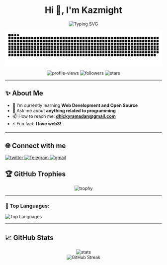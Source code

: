 <h1 align="center">Hi 👋, I'm Kazmight</h1>

<p align="center">
  <img src="https://readme-typing-svg.herokuapp.com?font=Fira+Code&size=30&pause=1000&color=F7D716&center=true&vCenter=true&width=600&lines=welcome+to+my+github+👋;let's+connect+🚀" alt="Typing SVG" />
</p>

<p align="center">
  <img src="https://raw.githubusercontent.com/platane/snk/output/github-contribution-grid-snake-dark.svg" alt="github-contribution-grid-snake">
</p>

<p align="center">
  <img src="https://komarev.com/ghpvc/?username=kazmight&label=PROFILE+VISITS&color=green" alt="profile-views" />
  <img src="https://img.shields.io/github/followers/kazmight?label=Followers&style=social" alt="followers"/>
  <img src="https://img.shields.io/github/stars/kazmight?affiliations=OWNER%2CCOLLABORATOR&style=social" alt="stars"/>
</p>

---

## ✨ About Me

- 🌱 I’m currently learning **Web Development and Open Source**
- 💬 Ask me about **anything related to programming**
- 📫 How to reach me: **dhickyramadan@gmail.com**
- ⚡ Fun fact: **I love web3!**

---

## 🌐 Connect with me

<p align="left">
  <a href="https://x.com/kazmight331" target="blank">
    <img src="https://img.shields.io/badge/Twitter-1DA1F2?style=for-the-badge&logo=twitter&logoColor=white" alt="twitter"/>
  </a>
  <a href="https://t.me/kazmight" target="blank">
    <img src="https://img.shields.io/badge/Telegram-2CA5E0?style=for-the-badge&logo=telegram&logoColor=white" alt="Telegram"/>
  </a>
  <a href="mailto:dhickyramdan@gmail.com" target="blank">
    <img src="https://img.shields.io/badge/Gmail-D14836?style=for-the-badge&logo=gmail&logoColor=white" alt="gmail"/>
  </a>
</p>

## 🏆 GitHub Trophies

<p align="center">
  <img src="https://github-profile-trophy.vercel.app/?username=kazmight&theme=radical&margin-w=10&no-frame=true" alt="trophy" />
</p>

---

### 🎯 Top Languages:
![Top Languages](https://github-readme-stats.vercel.app/api/top-langs/?username=kazmight&layout=compact&theme=radical)

---

## 📈 GitHub Stats

<p align="center">
  <img src="https://github-readme-stats.vercel.app/api?username=kazmight&show_icons=true&theme=radical" alt="stats" />
  <br>
  <img src="https://github-readme-streak-stats.herokuapp.com/?user=kazmight&theme=radical&hide_border=true" alt="GitHub Streak" />
</p>
